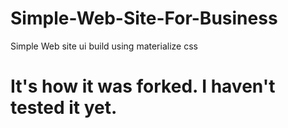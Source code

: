# Simple-Web-Site-For-Business
Simple Web site ui build using materialize css
# It's how it was forked. I haven't tested it yet.
